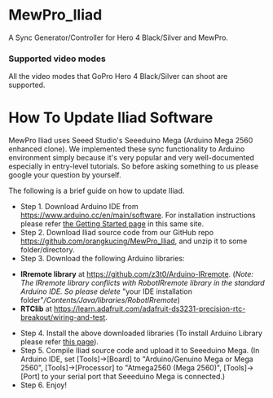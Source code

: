 # MewPro_Iliad
A Sync Generator/Controller for Hero 4 Black/Silver and MewPro.

### Supported video modes

All the video modes that GoPro Hero 4 Black/Silver can shoot are supported.

# How To Update Iliad Software

MewPro Iliad uses Seeed Studio's Seeeduino Mega (Arduino Mega 2560 enhanced clone). We implemented these sync functionality to Arduino environment simply because it's very popular and very well-documented especially in entry-level tutorials.  So before asking something to us please google your question by yourself.

The following is a brief guide on how to update Iliad.

- Step 1. Download Arduino IDE from <https://www.arduino.cc/en/main/software>. For installation instructions please refer [the Getting Started page](https://www.arduino.cc/en/Guide/HomePage) in this same site.
- Step 2. Download Iliad source code from our GitHub repo <https://github.com/orangkucing/MewPro_Iliad>, and unzip it to some folder/directory.
- Step 3. Download the following Arduino libraries:
 * **IRremote library** at <https://github.com/z3t0/Arduino-IRremote>. (_Note: The IRremote library conflicts with RobotIRremote library in the standard Arduino IDE. So please delete_ "your IDE installation folder"_/Contents/Java/libraries/RobotIRremote_)
 * **RTClib** at <https://learn.adafruit.com/adafruit-ds3231-precision-rtc-breakout/wiring-and-test>.
- Step 4. Install the above downloaded libraries (To install Arduino Library please refer [this page](https://www.arduino.cc/en/Guide/Libraries)).
- Step 5. Compile Iliad source code and upload it to Seeeduino Mega. (In Arduino IDE, set [Tools]->[Board] to "Arduino/Genuino Mega or Mega 2560", [Tools]->[Processor] to "Atmega2560 (Mega 2560)", [Tools]->[Port] to your serial port that Seeeduino Mega is connected.)
- Step 6. Enjoy!

